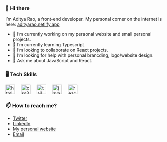 ### 👋 Hi there

I’m Aditya Rao, a front-end developer. My personal corner on the internet is here: [adityarao.netlify.app](https://adityarao.netlify.app/)

*   🔭 I’m currently working on my personal website and small personal projects.
*   🌱 I’m currently learning Typescript
*   👯 I’m looking to collaborate on React projects.
*   🤔 I’m looking for help with personal brancding, logo/website design.
*   💬 Ask me about JavaScript and React.

### 🖥 Tech Skills

<div align="left">
  <img src="https://cdn.jsdelivr.net/gh/devicons/devicon/icons/html5/html5-original.svg" height="30" alt="html5 logo"  />
  <img width="12" />
  <img src="https://cdn.jsdelivr.net/gh/devicons/devicon/icons/css3/css3-original.svg" height="30" alt="css3 logo"  />
  <img width="12" />
  <img src="https://cdn.simpleicons.org/tailwindcss/06B6D4" height="30" alt="tailwindcss logo"  />
  <img width="12" />
  <img src="https://cdn.jsdelivr.net/gh/devicons/devicon/icons/javascript/javascript-original.svg" height="30" alt="javascript logo"  />
  <img width="12" />
  <img src="https://cdn.jsdelivr.net/gh/devicons/devicon/icons/react/react-original.svg" height="30" alt="react logo"  />
</div>

### 📫 How to reach me?
- [Twitter](https://twitter.com/thisisadityarao) 
- [LinkedIn](https://www.linkedin.com/in/thisisadityarao/) 
- [My personal website](https://adityarao.netlify.app/)
- [Email](dev.adityarao@gmail.com)
